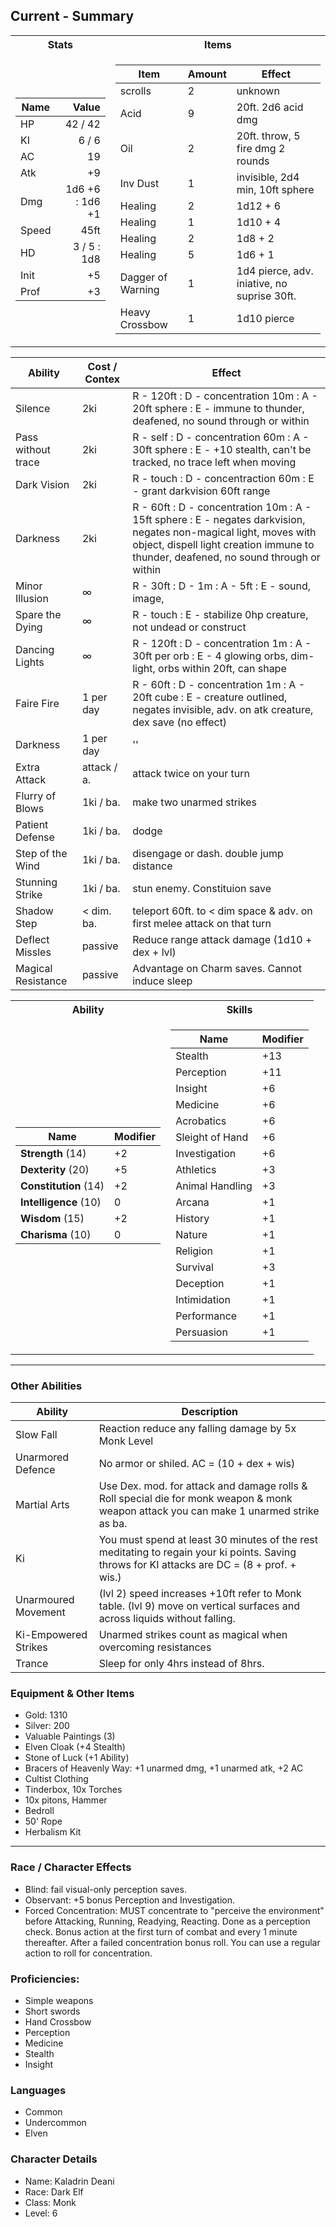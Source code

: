 ## Current - Summary
<table>
<tr><th>Stats</th><th>Items</th></tr>
<tr><td>

Name | Value |
--- | --: |
HP | 42 / 42 |
KI | 6 / 6 |
AC | 19 |
Atk | +9 |
Dmg | 1d6 +6 : 1d6 +1 |
Speed | 45ft |
HD | 3 / 5 : 1d8 |
Init | +5 |
Prof | +3 |

</td><td>

Item | Amount | Effect 
--- | --- | --- 
scrolls | 2 | unknown
Acid | 9 | 20ft. 2d6 acid dmg
Oil | 2 | 20ft. throw, 5 fire dmg 2 rounds
Inv Dust | 1 | invisible, 2d4 min, 10ft sphere
Healing | 2 | 1d12 + 6
Healing | 1 | 1d10 + 4
Healing | 2 | 1d8 + 2
Healing | 5 | 1d6 + 1
Dagger of Warning | 1| 1d4 pierce, adv. iniative, no suprise 30ft.
Heavy Crossbow | 1| 1d10 pierce

</td></tr>
</table>

Ability | Cost / Contex | Effect
--- | --- | --- |
Silence | 2ki | R - 120ft : D - concentration 10m : A - 20ft sphere : E - immune to thunder, deafened, no sound through or within
Pass without trace | 2ki | R - self : D - concentration 60m : A - 30ft sphere : E - +10 stealth, can't be tracked, no trace left when moving
Dark Vision | 2ki | R - touch : D - concentraction 60m : E - grant darkvision 60ft range
Darkness | 2ki |  R - 60ft : D - concentration 10m : A - 15ft sphere : E - negates darkvision, negates non-magical light, moves with object, dispell light creation immune to thunder, deafened, no sound through or within
Minor Illusion | &#8734; | R - 30ft : D - 1m : A - 5ft : E - sound, image,  
Spare the Dying | &#8734; |  R - touch : E - stabilize 0hp creature, not undead or construct 
Dancing Lights | &#8734; | R - 120ft : D - concentration 1m : A - 30ft per orb : E - 4 glowing orbs, dim-light, orbs within 20ft, can shape
Faire Fire |  1 per day | R - 60ft : D - concentration 1m : A - 20ft cube : E - creature outlined, negates invisible, adv. on atk creature, dex save (no effect)
Darkness |  1 per day | ''
Extra Attack | attack / a. | attack twice on your turn
Flurry of Blows | 1ki / ba. | make two unarmed strikes
Patient Defense | 1ki / ba. | dodge
Step of the Wind | 1ki / ba. | disengage or dash. double jump distance
Stunning Strike | 1ki / ba. | stun enemy. Constituion save
Shadow Step | < dim. ba. | teleport 60ft. to < dim space & adv. on first melee attack on that turn | 
Deflect Missles | passive | Reduce range attack damage (1d10 + dex + lvl)
Magical Resistance | passive | Advantage on Charm saves. Cannot induce sleep 

<table>
<tr><th>Ability</th><th>Skills</th></tr>
<td>

Name | Modifier
--- | ---
**Strength** (14) | +2
**Dexterity** (20) | +5
**Constitution** (14) | +2
**Intelligence** (10) | 0
**Wisdom** (15) | +2
**Charisma** (10) | 0

</td><td>

Name | Modifier
--- | ---
Stealth | +13
Perception | +11
Insight | +6
Medicine | +6
Acrobatics | +6
Sleight of Hand | +6
Investigation | +6
Athletics | +3
Animal Handling | +3
Arcana | +1
History | +1
Nature | +1
Religion | +1
Survival | +3
Deception | +1
Intimidation | +1
Performance | +1
Persuasion | +1

</td>
</table>

---

### Other Abilities
Ability | Description
--- | ---
Slow Fall | Reaction reduce any falling damage by 5x Monk Level
Unarmored Defence | No armor or shiled. AC = (10 + dex + wis)
Martial Arts | Use Dex. mod. for attack and damage rolls & Roll special die for monk weapon & monk weapon attack you can make 1 unarmed strike as ba.
Ki | You must spend at least 30 minutes of the rest meditating to regain your ki points. Saving throws for KI attacks are DC = (8 + prof. + wis.)
Unarmoured Movement | (lvl 2) speed increases +10ft refer to Monk table. (lvl 9) move on vertical surfaces and across liquids without falling.
Ki-Empowered Strikes | Unarmed strikes count as magical when overcoming resistances
Trance | Sleep for only 4hrs instead of 8hrs.

### Equipment & Other Items
- Gold: 1310
- Silver: 200
- Valuable Paintings (3)
- Elven Cloak (+4 Stealth)
- Stone of Luck (+1 Ability)
- Bracers of Heavenly Way: +1 unarmed dmg, +1 unarmed atk, +2 AC
- Cultist Clothing
- Tinderbox, 10x Torches
- 10x pitons, Hammer
- Bedroll
- 50' Rope
- Herbalism Kit

---



### Race / Character Effects
+ Blind: fail visual-only perception saves.
+ Observant: +5 bonus Perception and Investigation.
+ Forced Concentration: MUST concentrate to "perceive the environment" before Attacking, Running, Readying, Reacting. Done as a perception check. Bonus action at the first turn of combat and every 1 minute thereafter. After a failed concentration bonus roll. You can use a regular action to roll for concentration.

### Proficiencies:
- Simple weapons
- Short swords
- Hand Crossbow
- Perception
- Medicine
- Stealth
- Insight

### Languages
- Common
- Undercommon
- Elven

### Character Details

- Name: Kaladrin Deani
- Race: Dark Elf 
- Class: Monk
- Level: 6

